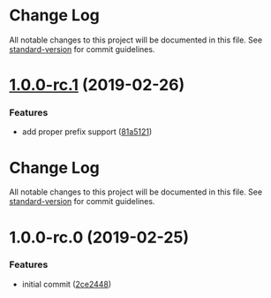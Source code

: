 # Change Log

All notable changes to this project will be documented in this file. See [standard-version](https://github.com/conventional-changelog/standard-version) for commit guidelines.

# [1.0.0-rc.1](https://gitlab.com/m03geek/fastify-autoload-recursive/compare/v1.0.0-rc.0...v1.0.0-rc.1) (2019-02-26)


### Features

* add proper prefix support ([81a5121](https://gitlab.com/m03geek/fastify-autoload-recursive/commit/81a5121))



# Change Log

All notable changes to this project will be documented in this file. See [standard-version](https://github.com/conventional-changelog/standard-version) for commit guidelines.

# 1.0.0-rc.0 (2019-02-25)


### Features

* initial commit ([2ce2448](https://gitlab.com/m03geek/fastify-autoload-recursive/commit/2ce2448))
